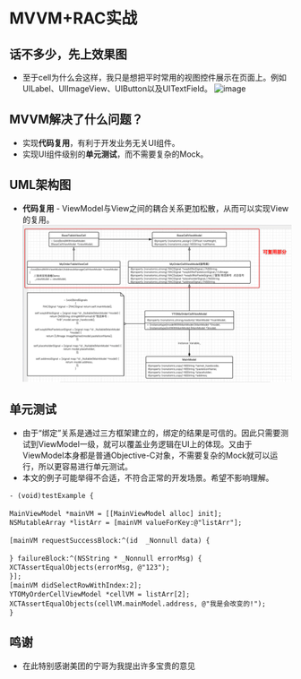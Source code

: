 # MVVM+RAC实战
## 话不多少，先上效果图
* 至于cell为什么会这样，我只是想把平时常用的视图控件展示在页面上。例如UILabel、UIImageView、UIButton以及UITextField。
![image](https://github.com/iOS-fei/MVVMDemo/blob/master/img-folder/小张-2019-01-01-10.53.55.gif)
## MVVM解决了什么问题？
* 实现**代码复用**，有利于开发业务无关UI组件。
* 实现UI组件级别的**单元测试**，而不需要复杂的Mock。
## UML架构图
* **代码复用** - ViewModel与View之间的耦合关系更加松散，从而可以实现View的复用。
![Image text](https://github.com/iOS-fei/MVVMDemo/blob/master/img-folder/Snip20190118_2.png)
## 单元测试
* 由于“绑定”关系是通过三方框架建立的，绑定的结果是可信的。因此只需要测试到ViewModel一级，就可以覆盖业务逻辑在UI上的体现。又由于ViewModel本身都是普通Objective-C对象，不需要复杂的Mock就可以运行，所以更容易进行单元测试。
* 本文的例子可能举得不合适，不符合正常的开发场景。希望不影响理解。
```
- (void)testExample {

MainViewModel *mainVM = [[MainViewModel alloc] init];
NSMutableArray *listArr = [mainVM valueForKey:@"listArr"];

[mainVM requestSuccessBlock:^(id  _Nonnull data) {

} failureBlock:^(NSString * _Nonnull errorMsg) {
XCTAssertEqualObjects(errorMsg, @"123");
}];
[mainVM didSelectRowWithIndex:2];
YTOMyOrderCellViewModel *cellVM = listArr[2];
XCTAssertEqualObjects(cellVM.mainModel.address, @"我是会改变的!");
}
```
## 鸣谢
* 在此特别感谢美团的宁哥为我提出许多宝贵的意见
